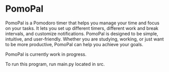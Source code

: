# PomoPal
PomoPal is a Pomodoro timer that helps you manage your time and focus on your tasks. It lets you set up different timers, different work and break intervals, and customize notifications. PomoPal is designed to be simple, intuitive, and user-friendly. Whether you are studying, working, or just want to be more productive, PomoPal can help you achieve your goals.

PomoPal is currently work in progress.

To run this program, run main.py located in src.
